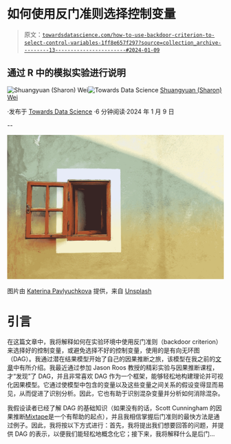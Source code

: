 # 如何使用反门准则选择控制变量

> 原文：[`towardsdatascience.com/how-to-use-backdoor-criterion-to-select-control-variables-1ff8e657f297?source=collection_archive---------13-----------------------#2024-01-09`](https://towardsdatascience.com/how-to-use-backdoor-criterion-to-select-control-variables-1ff8e657f297?source=collection_archive---------13-----------------------#2024-01-09)

## 通过 R 中的模拟实验进行说明

[](https://weisharon88.medium.com/?source=post_page---byline--1ff8e657f297--------------------------------)![Shuangyuan (Sharon) Wei](https://weisharon88.medium.com/?source=post_page---byline--1ff8e657f297--------------------------------)[](https://towardsdatascience.com/?source=post_page---byline--1ff8e657f297--------------------------------)![Towards Data Science](https://towardsdatascience.com/?source=post_page---byline--1ff8e657f297--------------------------------) [Shuangyuan (Sharon) Wei](https://weisharon88.medium.com/?source=post_page---byline--1ff8e657f297--------------------------------)

·发布于 [Towards Data Science](https://towardsdatascience.com/?source=post_page---byline--1ff8e657f297--------------------------------) ·6 分钟阅读·2024 年 1 月 9 日

--

![](img/4dbfbfe3c3803c2c9ae140b593aede50.png)

图片由 [Katerina Pavlyuchkova](https://unsplash.com/@kat_katerina?utm_content=creditCopyText&utm_medium=referral&utm_source=unsplash) 提供，来自 [Unsplash](https://unsplash.com/photos/opened-brown-wooden-window-FQYCJSqER_0?utm_content=creditCopyText&utm_medium=referral&utm_source=unsplash)

# 引言

在这篇文章中，我将解释如何在实验环境中使用反门准则（backdoor criterion）来选择好的控制变量，或避免选择不好的控制变量，使用的是有向无环图（DAG）。我通过潜在结果模型开始了自己的因果推断之旅，该模型在我之前的[文章](https://medium.com/geekculture/an-introduction-of-randomized-experiment-aka-a-b-testing-and-potential-outcome-model-f2c93f73d426)中有所介绍。我最近通过参加 Jason Roos 教授的精彩实验与因果推断课程，才“发现”了 DAG，并且非常喜欢 DAG 作为一个框架，能够轻松地构建理论并可视化因果模型。它通过使模型中包含的变量以及这些变量之间关系的假设变得显而易见，从而促进了识别分析。因此，它也有助于识别混杂变量并分析如何消除混杂。

我假设读者已经了解 DAG 的基础知识（如果没有的话，Scott Cunningham 的因果推断[Mixtape](https://mixtape.scunning.com/03-directed_acyclical_graphs)是一个有帮助的起点），并且我相信掌握后门准则的最快方法是通过例子。因此，我将按以下方式进行：首先，我将提出我们想要回答的问题，并提供 DAG 的表示，以便我们能轻松地概念化它；接下来，我将解释什么是后门…
